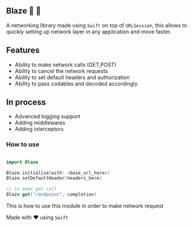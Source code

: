 ## Blaze :tada: :rocket:

A networking library made using `Swift` on top of `URLSession`, this allows to quickly setting up network layer in any application and move faster.

## Features
- Ability to make network calls (GET,POST)
- Ability to cancel the network requests
- Ability to set default headers and authorization
- Ability to pass codables and decoded accordingly

## In process
- Advanced logging support
- Adding middlewares
- Adding interceptors


### How to use

```swift

import Blaze

Blaze.initialise(with: <base_url_here>)
Blaze.setDefaultHeader(headers_here)

// to make get call
Blaze.get("/endpoint", completion)
```

This is how to use this module in order to make network request


Made with ❤️ using `Swift`
